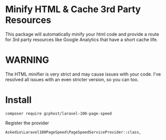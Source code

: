 # Minify HTML & Cache 3rd Party Resources
This package will automatically minify your html code and provide a route for 3rd party resources like Google Analytics that have a short cache life.

# WARNING
The HTML minifier is very strict and may cause issues with your code. I've resolved all issues with an even stricter version, so you can too.

# Install

    composer require gcphost/laravel-100-page-speed
  

Register the provider


    Askedio\Laravel100PageSpeed\PageSpeedServiceProvider::class,
